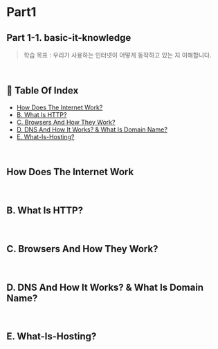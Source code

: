 # Part1 
## Part 1-1. basic-it-knowledge
> 학습 목표 : 우리가 사용하는 인터넷이 어떻게 동작하고 있는 지 이해합니다.
<br/>

## 📑 Table Of Index
- [How Does The Internet Work?](#How-Does-The-Internet-Work)
- [B. What Is HTTP?](#B.-What-Is-HTTP?)
- [C. Browsers And How They Work?](#C.-Browsers-And-How-They-Work?)
- [D. DNS And How It Works? & What Is Domain Name?](#D.-DNS-And-How-It-Works?-&-What-Is-Domain-Name?)
- [E. What-Is-Hosting?](#E.-What-Is-Hosting?)
<br/>

## How Does The Internet Work
<br/>

## B. What Is HTTP?
<br/>

## C. Browsers And How They Work?
<br/>

## D. DNS And How It Works? & What Is Domain Name?
<br/>

## E. What-Is-Hosting?
<br/>
